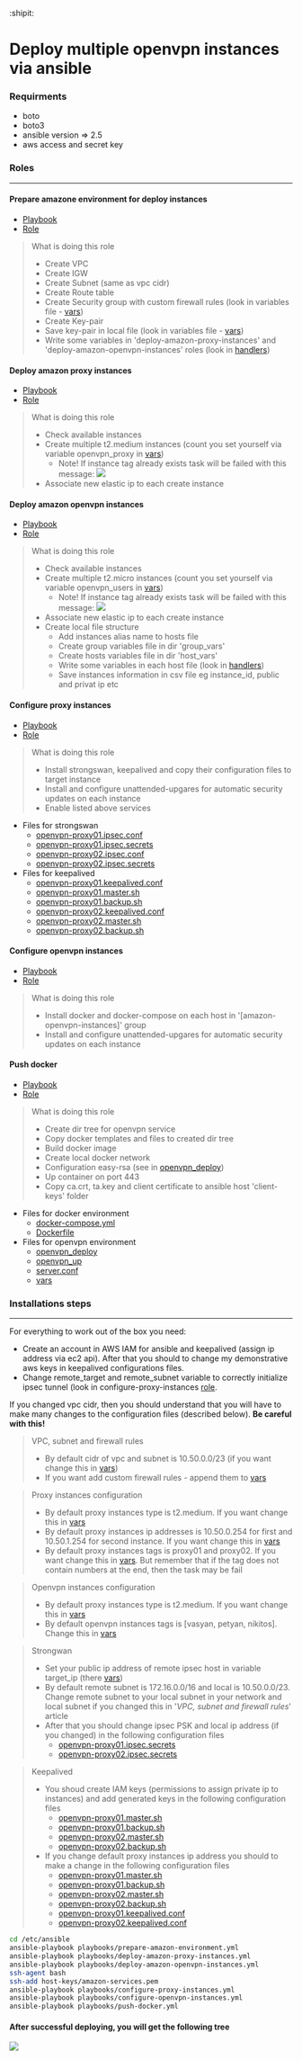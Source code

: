 :shipit:
# Deploy multiple openvpn instances via ansible

### Requirments
 - boto
 - boto3
 - ansible version => 2.5
 - aws access and secret key

### Roles
---
#### Prepare amazone environment for deploy instances
- [Playbook](./playbooks/prepare-amazon-environment.yml)
- [Role](./roles/prepare-amazon-environment)
> What is doing this role
> - Create VPC
> - Create IGW
> - Create Subnet (same as vpc cidr)
> - Create Route table
> - Create Security group with custom firewall rules (look in variables file - [vars](./roles/prepare-amazon-environment/vars/main.yml))
> - Create Key-pair
> - Save key-pair in local file (look in variables file - [vars](./roles/prepare-amazon-environment/vars/main.yml))
> - Write some variables in 'deploy-amazon-proxy-instances' and 'deploy-amazon-openvpn-instances' roles (look in [handlers](./roles/prepare-amazon-environment/handlers/main.yml))

#### Deploy amazon proxy instances
- [Playbook](./playbooks/deploy-amazon-proxy-instances.yml)
- [Role](./roles/deploy-amazon-proxy-instances/)
> What is doing this role
> - Check available instances
> - Create multiple t2.medium instances (count you set yourself via variable openvpn_proxy in [vars](./roles/deploy-amazon-proxy-instances/vars/main.yml))
>   - Note! If instance tag already exists task will be failed with this message:
     ![](https://i.imgur.com/YBj7yfX.png)
>  - Associate new elastic ip to each create instance

#### Deploy amazon openvpn instances
- [Playbook](./playbooks/deploy-amazon-openvpn-instances.yml)
- [Role](./roles/deploy-amazon-openvpn-instances)
> What is doing this role
> - Check available instances
> - Create multiple t2.micro instances (count you set yourself via variable openvpn_users in [vars](./roles/deploy-amazon-openvpn-instances/vars/main.yml))
>   - Note! If instance tag already exists task will be failed with this message:
     ![](https://i.imgur.com/YBj7yfX.png)
>  - Associate new elastic ip to each create instance
>  - Create local file structure
>    - Add instances alias name to hosts file
>    - Create group variables file in dir 'group_vars'
>    - Create hosts variables file in dir 'host_vars'
>    - Write some variables in each host file (look in [handlers](./roles/deploy-amazon-openvpn-instances/handlers/main.yml))
>    - Save instances information in csv file eg instance_id, public and privat ip etc

#### Configure proxy instances
- [Playbook](./playbooks/configure-proxy-instances.yml)
- [Role](./roles/configure-proxy-instances)
> What is doing this role
> - Install strongswan, keepalived and copy their configuration files to target instance
> - Install and configure unattended-upgares for automatiс security updates on each instance
> - Enable listed above services
- Files for strongswan
  - [openvpn-proxy01.ipsec.conf](./roles/configure-proxy-instances/templates/openvpn-proxy01.ipsec.conf)
  - [openvpn-proxy01.ipsec.secrets](./roles/configure-proxy-instances/templates/openvpn-proxy01.ipsec.secrets)
  - [openvpn-proxy02.ipsec.conf](./roles/configure-proxy-instances/templates/openvpn-proxy02.ipsec.conf)
  - [openvpn-proxy02.ipsec.secrets](./roles/configure-proxy-instances/templates/openvpn-proxy02.ipsec.secrets)
- Files for keepalived
  - [openvpn-proxy01.keepalived.conf](./roles/configure-proxy-instances/templates/openvpn-proxy01.keepalived.conf)
  - [openvpn-proxy01.master.sh](./roles/configure-proxy-instances/templates/openvpn-proxy01.master.sh)
  - [openvpn-proxy01.backup.sh](./roles/configure-proxy-instances/templates/openvpn-proxy01.backup.sh)
  - [openvpn-proxy02.keepalived.conf](./roles/configure-proxy-instances/templates/openvpn-proxy02.keepalived.conf)
  - [openvpn-proxy02.master.sh](./roles/configure-proxy-instances/templates/openvpn-proxy02.master.sh)
  - [openvpn-proxy02.backup.sh](./roles/configure-proxy-instances/templates/openvpn-proxy02.backup.sh)

#### Configure openvpn instances
- [Playbook](./playbooks/configure-openvpn-instances.yml)
- [Role](./roles/configure-openvpn-instances/)
> What is doing this role
> - Install docker and docker-compose on each host in '[amazon-openvpn-instances]' group
> - Install and configure unattended-upgares for automatiс security updates on each instance

#### Push docker
- [Playbook](./playbooks/push-docker.yml)
- [Role](./roles/push-docker/)
> What is doing this role
>  - Create dir tree for openvpn service
>  - Copy docker templates and files to created dir tree
>  - Build docker image
>  - Create local docker network
>  - Configuration easy-rsa (see in [openvpn_deploy](./roles/push-docker/templates/openvpn_deploy.j2))
>  - Up container on port 443
>  - Copy ca.crt, ta.key and client certificate to ansible host 'client-keys' folder
- Files for docker environment
  - [docker-compose.yml](./roles/push-docker/templates/docker-compose.j2)
  - [Dockerfile](./roles/push-docker/files/Dockerfile)
- Files for openvpn environment 
  - [openvpn_deploy](./roles/push-docker/templates/openvpn_deploy.j2)
  - [openvpn_up](./roles/push-docker/files/openvpn_up)
  - [server.conf](./roles/push-docker/files/server.conf)
  - [vars](./roles/push-docker/vars/main.yml)
### Installations steps
---
For everything to work out of the box you need:
- Create an account in AWS IAM for ansible and keepalived (assign ip address via ec2 api). After that you should to change my demonstrative aws keys in keepalived configurations files.
- Change remote_target and remote_subnet variable to correctly initialize ipsec tunnel (look in configure-proxy-instances [role](./roles/configure-proxy-instances/).

If you changed vpc cidr, then you should understand that you will have to make many changes to the configuration files (described below). **Be careful with this!**

> VPC, subnet and firewall rules
> - By default cidr of vpc and subnet is 10.50.0.0/23 (if you want change this in [vars](./roles/prepare-amazon-environment/vars/main.yml))
> - If you want add custom firewall rules - append them to [vars](./roles/prepare-amazon-environment/vars/main.yml)

> Proxy instances configuration
> - By default proxy instances type is t2.medium. If you want change this in [vars](./roles/deploy-amazon-proxy-instances/vars/main.yml)
> - By default proxy instances ip addresses is 10.50.0.254 for first and 10.50.1.254 for second instance. If you want change this in [vars](./roles/deploy-amazon-proxy-instances/vars/main.yml)
> - By default proxy instances tags is proxy01 and proxy02. If you want change this in [vars](./roles/deploy-amazon-proxy-instances/vars/main.yml). But remember that if the tag does not contain numbers at the end, then the task may be fail

> Openvpn instances configuration
> - By default proxy instances type is t2.medium. If you want change this in [vars](./roles/deploy-amazon-openvpn-instances/vars/main.yml)
> - By default openvpn instances tags is [vasyan, petyan, nikitos]. Change this in [vars](./roles/deploy-amazon-openvpn-instances/vars/main.yml)

> Strongwan
> - Set your public ip address of remote ipsec host in variable target_ip (there [vars](./roles/configure-proxy-instances/vars/main.yml))
> - By default remote subnet is 172.16.0.0/16 and local is 10.50.0.0/23. Change remote subnet to your local subnet in your network and local subnet if you changed this in '*VPC, subnet and firewall rules*' article
> - After that you should change ipsec PSK and local ip address (if you changed) in the following configuration files
>   - [openvpn-proxy01.ipsec.secrets](./roles/configure-proxy-instances/templates/openvpn-proxy01.ipsec.secrets)
>   - [openvpn-proxy02.ipsec.secrets](./roles/configure-proxy-instances/templates/openvpn-proxy02.ipsec.secrets)

> Keepalived
> - You shoud create IAM keys (permissions to assign private ip to instances) and add generated keys in the following configuration files
>   - [openvpn-proxy01.master.sh](./roles/configure-proxy-instances/templates/openvpn-proxy01.master.sh)
>   - [openvpn-proxy01.backup.sh](./roles/configure-proxy-instances/templates/openvpn-proxy01.backup.sh)
>   - [openvpn-proxy02.master.sh](./roles/configure-proxy-instances/templates/openvpn-proxy02.master.sh)
>   - [openvpn-proxy02.backup.sh](./roles/configure-proxy-instances/templates/openvpn-proxy02.backup.sh)
> - If you change default proxy instances ip address you should  to make a change in the following configuration files
>   - [openvpn-proxy01.master.sh](./roles/configure-proxy-instances/templates/openvpn-proxy01.master.sh)
>   - [openvpn-proxy01.backup.sh](./roles/configure-proxy-instances/templates/openvpn-proxy01.backup.sh)
>   - [openvpn-proxy02.master.sh](./roles/configure-proxy-instances/templates/openvpn-proxy02.master.sh)
>   - [openvpn-proxy02.backup.sh](./roles/configure-proxy-instances/templates/openvpn-proxy02.backup.sh)
>   - [openvpn-proxy01.keepalived.conf](./roles/configure-proxy-instances/templates/openvpn-proxy01.keepalived.conf)
>   - [openvpn-proxy02.keepalived.conf](./roles/configure-proxy-instances/templates/openvpn-proxy02.keepalived.conf)

```sh
cd /etc/ansible
ansible-playbook playbooks/prepare-amazon-environment.yml
ansible-playbook playbooks/deploy-amazon-proxy-instances.yml
ansible-playbook playbooks/deploy-amazon-openvpn-instances.yml
ssh-agent bash
ssh-add host-keys/amazon-services.pem
ansible-playbook playbooks/configure-proxy-instances.yml
ansible-playbook playbooks/configure-openvpn-instances.yml
ansible-playbook playbooks/push-docker.yml
```
#### After successful deploying, you will get the following tree
![](https://i.imgur.com/dmx76k2.png)
